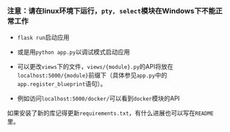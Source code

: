 ### **注意**：请在linux环境下运行，`pty, select`模块在Windows下不能正常工作

* `flask run`启动应用

* 或是用`python app.py`以调试模式启动应用

* 可以更改`views`下的文件，`views/{module}.py`的API将放在`localhost:5000/{module}`前缀下（具体参见`app.py`中的`app.register_blueprint`语句）。

* 例如访问`localhost:5000/docker/`可以看到`docker`模块的API

如果安装了新的库记得更新`requirements.txt`，有什么进展也可以写在`README`里。
